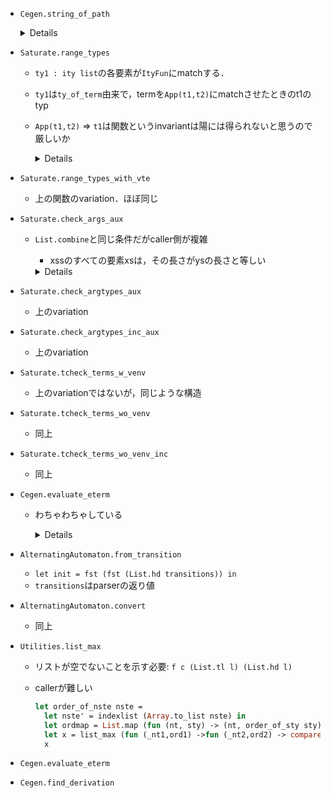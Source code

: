 
+ `Cegen.string_of_path`

    <details><sumarry>code</summary><!--{{{-->

    ```ocaml
    (*{SPEC}
    type string_of_path : { t : tree | t <> Bottom } -> string
    {SPEC}*)
    let rec string_of_path t =
      match t with
      | Node(a,tl) ->
          let (i,t') = find_nonbot tl 1 in
          if i=0 then ("("^a^",0)")
          else ("("^a^","^(string_of_int i)^")"^(string_of_path t'))
      | _ -> assert false
    (*{SPEC}
    type find_nonbot
      :  tree list
      -> { i : int | i > 0 }
      -> { (j,t) : int * tree | t = Bottom => j = 0 }
    {SPEC}*)
    let rec find_nonbot tl i =
      match tl with
      | [] -> (0, Bottom)
      | t::tl' ->
          match t with
          | Bottom -> find_nonbot tl' (i+1)
          | Node(_,_) -> (i, t)
    ```

    </details><!--}}}-->

+ `Saturate.range_types`
  + `ty1 : ity list`の各要素が`ItyFun`にmatchする．
  + `ty1`は`ty_of_term`由来で，termを`App(t1,t2)`にmatchさせたときのt1のtyp
  + `App(t1,t2)` => `t1`は関数というinvariantは陽には得られないと思うので厳しいか

    <details><sumarry>code</summary><!--{{{-->

    ```ocaml
    let range_types ty1 ty2 =
      List.fold_left
        begin fun ty ity1 ->
          match ity1 with
          | ItyFun(_,ty3,ity)->
              if List.for_all
                  (fun ity3-> List.exists (fun ity2-> subtype ity2 ity3) ty2)
                  ty3
              then add_ity ity ty
              else ty
          | _ -> assert false
        end
        [] ty1
    (* caller *)
    let rec ty_of_term venv term =
      match term with
      | NT(f) -> ty_of_nt f
      | T(a) -> ty_of_t a
      | Var(v) -> ty_of_var venv v
      | App(t1,t2) ->
          let ty1 = ty_of_term venv t1 in
          let ty2 = ty_of_term venv t2 in
          range_types ty1 ty2
    ```

    </details><!--}}}-->

+ `Saturate.range_types_with_vte`
  + 上の関数のvariation．ほぼ同じ

+ `Saturate.check_args_aux`
  + `List.combine`と同じ条件だがcaller側が複雑
      + xssのすべての要素xsは，その長さがysの長さと等しい

    <details><sumarry>code</summary><!--{{{-->

    ```ocaml
    let rec check_args tys_ity_list terms venv ty =
      match tys_ity_list with
      | [] -> ty
      | (tys,ity)::tys_ity_list' ->
          if check_args_aux tys terms venv
             ^^^^^^^^^^^^^^
          then
            (if !Flags.merge_vte then
               let ty' = List.filter (fun ity1->not(eq_ity ity ity1)) ty in
               let tys_ity_list'' =
                 List.filter (fun (_,ity1)->not(eq_ity ity ity1)) tys_ity_list'
               in
               check_args tys_ity_list'' terms venv (ity::ty')
             else
               let ty' = List.filter (fun ity1->not(subtype ity ity1)) ty in
               let tys_ity_list'' =
                 List.filter (fun (_,ity1)->not(subtype ity ity1)) tys_ity_list'
               in
               check_args tys_ity_list'' terms venv (ity::ty')
            )
          else
            check_args tys_ity_list' terms venv ty
    and check_args_aux tys terms venv =
      match (tys,terms) with
      | ([], []) -> true
      | (ty::tys', t::terms') ->
          List.for_all (fun ity-> check_term t ity venv) ty
            && check_args_aux tys' terms' venv
      | _ -> assert false
             ^^^^^^^^^^^^
    and check_term term ity venv =
      match term with
      | App(_,_) ->
          let (h,terms) = Grammar.decompose_term term in
          let tyss = match_head_ity h venv (List.length terms) ity in
          List.exists (fun tys->check_args_aux tys terms venv) tyss
                                ^^^^^^^^^^^^^^
      | Var(v) -> List.exists (fun ity1 -> subtype ity1 ity) (ty_of_var venv v)
      | T(a) -> let q = codom_of_ity ity in
          List.exists (fun ity1 -> subtype ity1 ity) (ty_of_t_q a q)
      | NT(f) -> let q = codom_of_ity ity in
          List.exists (fun ity1 -> subtype ity1 ity) (ty_of_nt_q f q)
    ```

    </details><!--}}}-->


+ `Saturate.check_argtypes_aux`
  + 上のvariation

+ `Saturate.check_argtypes_inc_aux`
  + 上のvariation

+ `Saturate.tcheck_terms_w_venv`
  + 上のvariationではないが，同じような構造

+ `Saturate.tcheck_terms_wo_venv`
  + 同上

+ `Saturate.tcheck_terms_wo_venv_inc`
  + 同上

+ `Cegen.evaluate_eterm`
  + わちゃわちゃしている

    <details><sumarry>code</summary><!--{{{-->

    ```ocaml
    let rec evaluate_eterm eterm env =
      let (h,termss) = decompose_eterm eterm in
      match h with
      | ENT(f,ity,ntyid) ->
          begin try
            let (vte,body) =
              try Hashtbl.find tracetab (f,ity) with Not_found ->
                register_backchain f ity ntyid;
                Hashtbl.find tracetab (f,ity)
            in
            let (vte',body') = rename_vte_eterm vte body in
            let env' = mk_env vte' termss in
            evaluate_eterm body' (env'@env)
          with Not_found -> assert false end (* ここには来ないのでは？ *)
      | ET(a,_aty) ->
          begin try
            let trees = List.map (fun ts -> evaluate_eterms ts env) termss in
            Node(a, trees)
          with Not_found -> assert false end
      | EVar(v,aty) ->
          begin try
            let eterm1 = List.assoc (v,aty) env in
            evaluate_eterm (compose_eterm eterm1 termss) env
           with Not_found -> assert false end
      | ECoerce(aty1,aty2,t) ->
          begin try
            match (aty1,aty2) with
            | (ItyQ(q1),ItyQ(q2)) -> assert (q1=q2); evaluate_eterm t env
            | (ItyFun(_,ty11,aty11), ItyFun(_,ty21,aty21)) ->
                begin match termss with
                | [] -> assert false
                | ts::termss' ->
                    let tyterms = List.combine ty21 ts in
                    let ts' = List.map (fun aty ->
                        let (aty',t') = List.find (fun (aty',_)->Type.subtype aty' aty) tyterms in
                        if aty=aty' then t' else ECoerce(aty',aty,t')) ty11
                    in
                    let t1 = if aty11=aty21 then EApp(t,ts') else
                        ECoerce(aty11,aty21,EApp(t,ts'))
                    in evaluate_eterm (compose_eterm t1 termss') env
                end
            | _ -> assert false
          with Not_found -> assert false end
      | _ -> assert false
    and evaluate_eterms ts env =
      match ts with
      | [] -> Bottom
      | t::ts' ->
          let t1 = evaluate_eterm t env in
          let t2 = evaluate_eterms ts' env in
          merge_tree t1 t2
    ```

    </details><!--}}}-->

<!--
+ `Pobdd.make_node`
  + 詳細 → [link](./ExpressionPower.md#Pobdd__make_node)
-->

+ `AlternatingAutomaton.from_transition`
  + `let init = fst (fst (List.hd transitions)) in`
  + `transitions`はparserの返り値

+ `AlternatingAutomaton.convert`
  + 同上

+ `Utilities.list_max`
  + リストが空でないことを示す必要: `f c (List.tl l) (List.hd l)`
  + callerが難しい

    ```ocaml
    let order_of_nste nste =
      let nste' = indexlist (Array.to_list nste) in
      let ordmap = List.map (fun (nt, sty) -> (nt, order_of_sty sty)) nste' in
      let x = list_max (fun (_nt1,ord1) ->fun (_nt2,ord2) -> compare ord1 ord2) ordmap in
      x
    ```

+ `Cegen.evaluate_eterm`

+ `Cegen.find_derivation`

